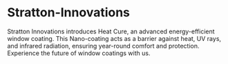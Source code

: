 # Stratton-Innovations
Stratton Innovations introduces Heat Cure, an advanced energy-efficient window coating. This Nano-coating acts as a barrier against heat, UV rays, and infrared radiation, ensuring year-round comfort and protection. Experience the future of window coatings with us.
